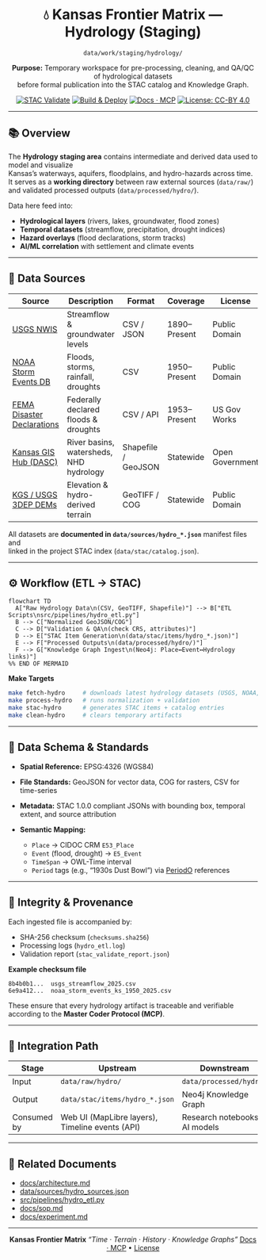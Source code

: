 <div align="center">

# 💧 Kansas Frontier Matrix — Hydrology (Staging)
`data/work/staging/hydrology/`

**Purpose:** Temporary workspace for pre-processing, cleaning, and QA/QC of hydrological datasets  
before formal publication into the STAC catalog and Knowledge Graph.

[![STAC Validate](https://img.shields.io/badge/STAC-validate-blue)](../../../../.github/workflows/stac-validate.yml)
[![Build & Deploy](https://github.com/bartytime4life/Kansas-Frontier-Matrix/actions/workflows/site.yml/badge.svg)](../../../../.github/workflows/site.yml)
[![Docs · MCP](https://img.shields.io/badge/Docs-MCP-green)](../../../../docs/)
[![License: CC-BY 4.0](https://img.shields.io/badge/License-CC--BY%204.0-lightgrey)](../../../../LICENSE)

</div>

---

## 📚 Overview

The **Hydrology staging area** contains intermediate and derived data used to model and visualize  
Kansas’s waterways, aquifers, floodplains, and hydro-hazards across time.  
It serves as a **working directory** between raw external sources (`data/raw/`)  
and validated processed outputs (`data/processed/hydro/`).

Data here feed into:
- **Hydrological layers** (rivers, lakes, groundwater, flood zones)
- **Temporal datasets** (streamflow, precipitation, drought indices)
- **Hazard overlays** (flood declarations, storm tracks)
- **AI/ML correlation** with settlement and climate events

---

## 🧩 Data Sources

| Source | Description | Format | Coverage | License |
|--------|--------------|---------|-----------|----------|
| [USGS NWIS](https://waterdata.usgs.gov/nwis) | Streamflow & groundwater levels | CSV / JSON | 1890–Present | Public Domain |
| [NOAA Storm Events DB](https://www.ncei.noaa.gov/stormevents/) | Floods, storms, rainfall, droughts | CSV | 1950–Present | Public Domain |
| [FEMA Disaster Declarations](https://www.fema.gov/openfema-data-page/disaster-declarations-summaries) | Federally declared floods & droughts | CSV / API | 1953–Present | US Gov Works |
| [Kansas GIS Hub (DASC)](https://hub.kansasgis.org/) | River basins, watersheds, NHD hydrology | Shapefile / GeoJSON | Statewide | Open Government |
| [KGS / USGS 3DEP DEMs](https://apps.nationalmap.gov/lidar-explorer/) | Elevation & hydro-derived terrain | GeoTIFF / COG | Statewide | Public Domain |

All datasets are **documented in `data/sources/hydro_*.json`** manifest files and  
linked in the project STAC index (`data/stac/catalog.json`).

---

## ⚙️ Workflow (ETL → STAC)

```mermaid
flowchart TD
  A["Raw Hydrology Data\n(CSV, GeoTIFF, Shapefile)"] --> B["ETL Scripts\nsrc/pipelines/hydro_etl.py"]
  B --> C["Normalized GeoJSON/COG"]
  C --> D["Validation & QA\n(check CRS, attributes)"]
  D --> E["STAC Item Generation\n(data/stac/items/hydro_*.json)"]
  E --> F["Processed Outputs\n(data/processed/hydro/)"]
  F --> G["Knowledge Graph Ingest\n(Neo4j: Place↔Event↔Hydrology links)"]
%% END OF MERMAID
````

**Make Targets**

```bash
make fetch-hydro     # downloads latest hydrology datasets (USGS, NOAA, FEMA)
make process-hydro   # runs normalization + validation
make stac-hydro      # generates STAC items + catalog entries
make clean-hydro     # clears temporary artifacts
```

---

## 🧠 Data Schema & Standards

* **Spatial Reference:** EPSG:4326 (WGS84)
* **File Standards:** GeoJSON for vector data, COG for rasters, CSV for time-series
* **Metadata:** STAC 1.0.0 compliant JSONs with bounding box, temporal extent, and source attribution
* **Semantic Mapping:**

  * `Place` → CIDOC CRM `E53_Place`
  * `Event` (flood, drought) → `E5_Event`
  * `TimeSpan` → OWL-Time interval
  * `Period` tags (e.g., “1930s Dust Bowl”) via [PeriodO](https://perio.do/) references

---

## 🧮 Integrity & Provenance

Each ingested file is accompanied by:

* SHA-256 checksum (`checksums.sha256`)
* Processing logs (`hydro_etl.log`)
* Validation report (`stac_validate_report.json`)

**Example checksum file**

```
8b4b0b1...  usgs_streamflow_2025.csv
6e9a412...  noaa_storm_events_ks_1950_2025.csv
```

These ensure that every hydrology artifact is traceable and verifiable
according to the **Master Coder Protocol (MCP)**.

---

## 🧭 Integration Path

| Stage       | Upstream                                        | Downstream                    |
| ----------- | ----------------------------------------------- | ----------------------------- |
| Input       | `data/raw/hydro/`                               | `data/processed/hydro/`       |
| Output      | `data/stac/items/hydro_*.json`                  | Neo4j Knowledge Graph         |
| Consumed by | Web UI (MapLibre layers), Timeline events (API) | Research notebooks, AI models |

---

## 🔗 Related Documents

* [docs/architecture.md](../../../../docs/architecture.md)
* [data/sources/hydro_sources.json](../../sources/hydro_sources.json)
* [src/pipelines/hydro_etl.py](../../../../src/pipelines/hydro_etl.py)
* [docs/sop.md](../../../../docs/sop.md)
* [docs/experiment.md](../../../../docs/experiment.md)

---

<div align="center">

**Kansas Frontier Matrix**
*“Time · Terrain · History · Knowledge Graphs”*
[Docs · MCP](../../../../docs/) • [License](../../../../LICENSE)

</div>
